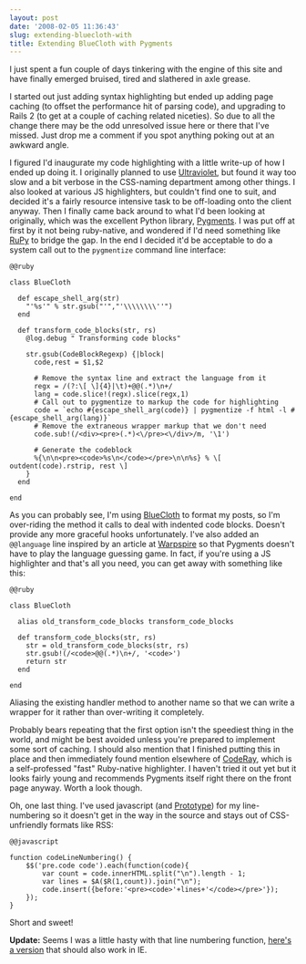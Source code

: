 ```yaml
---
layout: post
date: '2008-02-05 11:36:43'
slug: extending-bluecloth-with
title: Extending BlueCloth with Pygments
---
```


I just spent a fun couple of days tinkering with the engine of this site and have finally emerged bruised, tired and slathered in axle grease.

I started out just adding syntax highlighting but ended up adding page caching (to offset the performance hit of parsing code), and upgrading to Rails 2 (to get at a couple of caching related niceties). So due to all the change there may be the odd unresolved issue here or there that I've missed. Just drop me a comment if you spot anything poking out at an awkward angle.

I figured I'd inaugurate my code highlighting with a little write-up of how I ended up doing it. I originally planned to use [Ultraviolet][uv], but found it way too slow and a bit verbose in the CSS-naming department among other things. I also looked at various JS highlighters, but couldn't find one to suit, and decided it's a fairly resource intensive task to be off-loading onto the client anyway. Then I finally came back around to what I'd been looking at originally, which was the excellent Python library, [Pygments][pyg]. I was put off at first by it not being ruby-native, and wondered if I'd need something like [RuPy][rp] to bridge the gap. In the end I decided it'd be acceptable to do a system call out to the `pygmentize` command line interface:

	@@ruby

	class BlueCloth

	  def escape_shell_arg(str)
	    "'%s'" % str.gsub("'","'\\\\\\\\''")
	  end

	  def transform_code_blocks(str, rs)
	    @log.debug " Transforming code blocks"

	    str.gsub(CodeBlockRegexp) {|block|
	      code,rest = $1,$2

	      # Remove the syntax line and extract the language from it
	      regx = /(?:\[ \]{4}|\t)+@@(.*)\n+/
	      lang = code.slice!(regx).slice(regx,1)
	      # Call out to pygmentize to markup the code for highlighting
	      code = `echo #{escape_shell_arg(code)} | pygmentize -f html -l #{escape_shell_arg(lang)}`
	      # Remove the extraneous wrapper markup that we don't need
	      code.sub!(/<div><pre>(.*)<\/pre><\/div>/m, '\1')

	      # Generate the codeblock
	      %{\n\n<pre><code>%s\n</code></pre>\n\n%s} % \[ outdent(code).rstrip, rest \]
	    }
	  end

	end

As you can probably see, I'm using [BlueCloth][bc] to format my posts, so I'm over-riding the method it calls to deal with indented code blocks. Doesn't provide any more graceful hooks unfortunately. I've also added an `@@language` line inspired by an article at [Warpspire][ws] so that Pygments doesn't have to play the language guessing game. In fact, if you're using a JS highlighter and that's all you need, you can get away with something like this:

	@@ruby

	class BlueCloth

	  alias old_transform_code_blocks transform_code_blocks

	  def transform_code_blocks(str, rs)
	    str = old_transform_code_blocks(str, rs)
	    str.gsub!(/<code>@@(.*)\n+/, '<code>')
	    return str
	  end

	end

Aliasing the existing handler method to another name so that we can write a wrapper for it rather than over-writing it completely.

Probably bears repeating that the first option isn't the speediest thing in the world, and might be best avoided unless you're prepared to implement some sort of caching. I should also mention that I finished putting this in place and then immediately found mention elsewhere of [CodeRay][cr], which is a self-professed "fast" Ruby-native highlighter. I haven't tried it out yet but it looks fairly young and recommends Pygments itself right there on the front page anyway. Worth a look though.

Oh, one last thing. I've used javascript (and [Prototype][pt]) for my line-numbering so it doesn't get in the way in the source and stays out of CSS-unfriendly formats like RSS:

	@@javascript

	function codeLineNumbering() {
		$$('pre.code code').each(function(code){
			var count = code.innerHTML.split("\n").length - 1;
			var lines = $A($R(1,count)).join("\n");
			code.insert({before:'<pre><code>'+lines+'</code></pre>'});
		});
	}

Short and sweet!

**Update:** Seems I was a little hasty with that line numbering function, [here's a version][ln] that should also work in IE.

[uv]: http://ultraviolet.rubyforge.org/
[pyg]: http://pygments.org/
[rp]: https://rubyforge.org/projects/rupy/
[bc]: http://www.deveiate.org/projects/BlueCloth
[ws]: http://warpspire.com/tipsresources/programming/hacking-markdown-classes-on-the-element/
[cr]: http://coderay.rubychan.de/
[pt]: http://www.prototypejs.org/
[ln]: http://matt.tarbit.org/2008/07/23/javascript-line-numbering